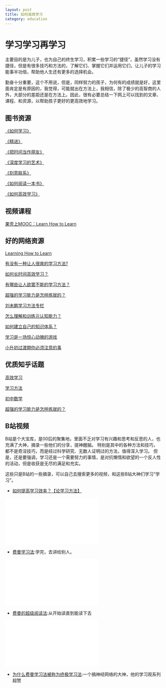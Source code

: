 ```yaml
---
layout: post
title: 如何高效学习
category: education
---
```


# 学习学习再学习

主要目的是为儿子，也为自己的终生学习，积累一些学习的“捷径”，虽然学习没有捷径，但是有很多技巧和方法的，了解它们、掌握它们并运用它们，让儿子的学习能事半功倍，帮助他人生还有更多的选择机会。

勤奋十分重要，这个不用说，但是，同样努力的孩子，为何有的成绩就是好，这里面肯定是有原因的，我觉得，可能就出在方法上，我相信，除了极少的高智商的人外，大部分的差距还是在方法上。因此，很有必要总结一下网上可以找到的文章、课程、和资源，以帮助孩子更好的更高效地学习。


## 图书资源
[《如何学习》](https://www.zhihu.com/pub/book/119556686)

[《精进》](https://book.douban.com/subject/26761696/)

[《把时间当作朋友》](https://book.douban.com/subject/25749845/)

[《深度学习的艺术》](https://book.douban.com/subject/26649850/)

[《刻意联系》](https://book.douban.com/subject/26895993/)

[《如何阅读一本书》](https://book.douban.com/subject/1013208/)

[《如何高效学习》](https://book.douban.com/subject/25783654/)

## 视频课程
[果壳上MOOC：Learn How to Learn](https://mooc.guokr.com/course/1484/Learning-How-to-Learn--Powerful-Mental-Tools-to-Help-You-Master-Tough-Subjects/)

## 好的网络资源
[Learning How to Learn](http://vancexu.github.io/2015/01/08/learning-how-to-learn-part-one.html)

[有没有一种让人很爽的学习方法?](https://www.zhihu.com/question/58772932/answer/162494781)

[如何长时间高效学习？](https://www.zhihu.com/question/28358499/answer/43002343)

[有哪些让人欲罢不能的学习方法？](https://www.zhihu.com/question/30178891/answer/100118940)

[超强的学习能力是怎样练就的？](https://www.zhihu.com/question/35103080/answer/397870811)

[刘未鹏学习方法专栏](http://mindhacks.cn/topics/learning-method/)

[怎么理解和训练元认知能力？](https://www.zhihu.com/question/25696371)

[如何建立自己的知识体系？](https://www.zhihu.com/question/19591121)

[学习是一场惊心动魄的游戏](https://mp.weixin.qq.com/s/qiu_K3j6DqwVh69hmlX6mg)

[小升初过渡期你必须注意的事](https://tieba.baidu.com/p/5336031998)

## 优质知乎话题
[高效学习](https://www.zhihu.com/topic/19580586/top-answers)

[学习方法](https://www.zhihu.com/topic/19566266/top-answers)

[初中数学](https://www.zhihu.com/topic/19674923/top-answers)

[超强的学习能力是怎样练就的？](https://www.zhihu.com/question/35103080/answer/450023561)

## B站视频

B站是个大宝库，是00后的聚集地，里面不乏对学习有兴趣和思考和反思的人，也充满了大神，摘录一些他们的分享，提神醒脑。
特别是其中的各种方法和技巧，都不是奇淫技巧，而是经过科学研究、无数人证明过的方法，值得深入学习。
但是，还是要强调，学习还是一个需要努力的事情，是对抗懒惰和欲望的一个反人性的活动，但是收获是无尽的满足和充实。

这些只是B站的一些摘录，可以自己去搜索更多的视频，和这些B站大神们学习“学习”。

- [如何提高学习效率？【论学习方法】](https://www.bilibili.com/video/av37126621)

<iframe src="//player.bilibili.com/player.html?aid=37126621&cid=65243383&page=1" scrolling="no" border="0" frameborder="no" framespacing="0" allowfullscreen="true"> </iframe>


- [费曼学习法](https://www.bilibili.com/video/av88910392):学完，去讲给别人。

<iframe src="//player.bilibili.com/player.html?aid=88910392&cid=152545671&page=1" scrolling="no" border="0" frameborder="no" framespacing="0" allowfullscreen="true"> </iframe>

- [费曼的超级阅读法](https://www.bilibili.com/video/av77295377):从开始读直到能读下去

<iframe src="//player.bilibili.com/player.html?aid=77295377&cid=132218141&page=1" scrolling="no" border="0" frameborder="no" framespacing="0" allowfullscreen="true"> </iframe>

- [为什么费曼学习法被称为终极学习法](https://www.bilibili.com/video/av70998909):一个搞神经网络的大神，他的学习观系列超赞